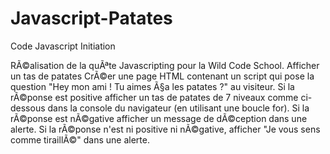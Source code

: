# Javascript-Patates
Code Javascript Initiation

RÃ©alisation de la quÃªte Javascripting pour la Wild Code School. 
	Afficher un tas de patates
CrÃ©er une page HTML contenant un script qui pose la question "Hey mon ami ! Tu aimes Ã§a les patates ?" au visiteur.
Si la rÃ©ponse est positive afficher un tas de patates de 7 niveaux comme ci-dessous dans la console du navigateur (en utilisant une boucle for). Si la rÃ©ponse est nÃ©gative afficher un message de dÃ©ception dans une alerte. Si la rÃ©ponse n'est ni positive ni nÃ©gative, afficher "Je vous sens comme tiraillÃ©" dans une alerte.	 



